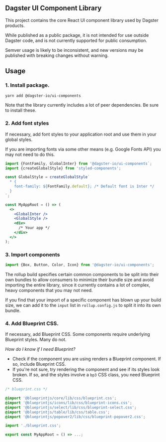 ## Dagster UI Component Library

This project contains the core React UI component library used by Dagster products.

While published as a public package, it is not intended for use outside Dagster code, and is not currently supported for public consumption.

Semver usage is likely to be inconsistent, and new versions may be published with breaking changes without warning.

## Usage

### 1. Install package.

```bash
yarn add @dagster-io/ui-components
```

Note that the library currently includes a lot of peer dependencies. Be sure to install these.

### 2. Add font styles

If necessary, add font styles to your application root and use them in your global styles.

If you are importing fonts via some other means (e.g. Google Fonts API) you may not need to do this.

```jsx
import {FontFamily, GlobalInter} from '@dagster-io/ui-components`;
import {createGlobalStyle} from 'styled-components';

const GlobalStyle = createGlobalStyle`
  * {
    font-family: ${FontFamily.default}; /* Default font is Inter */
  }
`;

const MyAppRoot = () => (
  <>
    <GlobalInter />
    <GlobalStyle />
    <div>
      /* Your app */
    </div>
  </>
);
```

### 3. Import components

```jsx
import {Box, Button, Color, Icon} from '@dagster-io/ui-components';
```

The rollup build specifies certain common components to be split into their own bundles to allow consumers to minimize their bundle size and avoid importing the entire library, since it currently contains a lot of complex, heavy components that you may not need.

If you find that your import of a specific component has blown up your build size, we can add it to the `input` list in `rollup.config.js` to split it into its own bundle.

### 4. Add Blueprint CSS.

If necessary, add Blueprint CSS. Some components require underlying Blueprint styles. Many do not.

_How do I know if I need Blueprint?_

- Check if the component you are using renders a Blueprint component. If so, include Blueprint CSS.
- If you're not sure, try rendering the component and see if its styles look broken. If so, and the styles involve a `bp3` CSS class, you need Blueprint CSS.

```css
/* blueprint.css */

@import '@blueprintjs/core/lib/css/blueprint.css';
@import '@blueprintjs/icons/lib/css/blueprint-icons.css';
@import '@blueprintjs/select/lib/css/blueprint-select.css';
@import '@blueprintjs/table/lib/css/table.css';
@import '@blueprintjs/popover2/lib/css/blueprint-popover2.css';
```

```jsx
import './blueprint.css';

export const MyAppRoot = () => ...;
```
